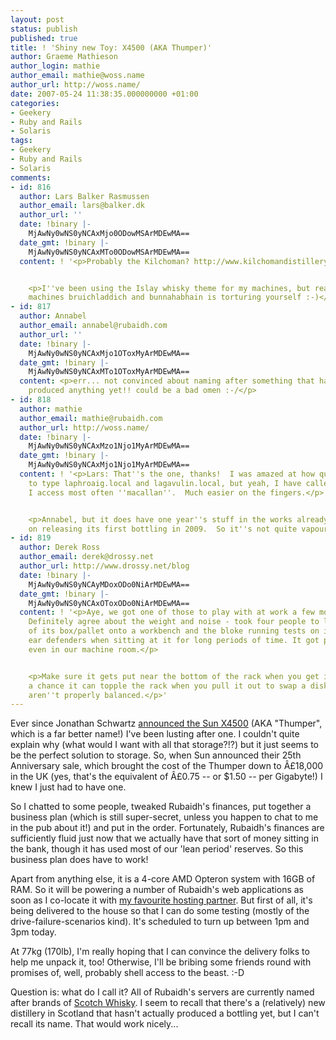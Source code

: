 ```yaml
---
layout: post
status: publish
published: true
title: ! 'Shiny new Toy: X4500 (AKA Thumper)'
author: Graeme Mathieson
author_login: mathie
author_email: mathie@woss.name
author_url: http://woss.name/
date: 2007-05-24 11:38:35.000000000 +01:00
categories:
- Geekery
- Ruby and Rails
- Solaris
tags:
- Geekery
- Ruby and Rails
- Solaris
comments:
- id: 816
  author: Lars Balker Rasmussen
  author_email: lars@balker.dk
  author_url: ''
  date: !binary |-
    MjAwNy0wNS0yNCAxMjo0ODowMSArMDEwMA==
  date_gmt: !binary |-
    MjAwNy0wNS0yNCAxMTo0ODowMSArMDEwMA==
  content: ! '<p>Probably the Kilchoman? http://www.kilchomandistillery.com/</p>


    <p>I''ve been using the Islay whisky theme for my machines, but really, calling
    machines bruichladdich and bunnahabhain is torturing yourself :-)</p>'
- id: 817
  author: Annabel
  author_email: annabel@rubaidh.com
  author_url: ''
  date: !binary |-
    MjAwNy0wNS0yNCAxMjo1OToxMyArMDEwMA==
  date_gmt: !binary |-
    MjAwNy0wNS0yNCAxMTo1OToxMyArMDEwMA==
  content: <p>err... not convinced about naming after something that hasnt actually
    produced anything yet!! could be a bad omen :-/</p>
- id: 818
  author: mathie
  author_email: mathie@rubaidh.com
  author_url: http://woss.name/
  date: !binary |-
    MjAwNy0wNS0yNCAxMzo1Njo1MyArMDEwMA==
  date_gmt: !binary |-
    MjAwNy0wNS0yNCAxMjo1Njo1MyArMDEwMA==
  content: ! '<p>Lars: That''s the one, thanks!  I was amazed at how quickly I learned
    to type laphroaig.local and lagavulin.local, but yeah, I have called the server
    I access most often ''macallan''.  Much easier on the fingers.</p>


    <p>Annabel, but it does have one year''s stuff in the works already, and is planning
    on releasing its first bottling in 2009.  So it''s not quite vapourware. :-)</p>'
- id: 819
  author: Derek Ross
  author_email: derek@drossy.net
  author_url: http://www.drossy.net/blog
  date: !binary |-
    MjAwNy0wNS0yNCAyMDoxODo0NiArMDEwMA==
  date_gmt: !binary |-
    MjAwNy0wNS0yNCAxOToxODo0NiArMDEwMA==
  content: ! '<p>Aye, we got one of those to play with at work a few months back.
    Definitely agree about the weight and noise - took four people to lift it out
    of its box/pallet onto a workbench and the bloke running tests on it took to wearing
    ear defenders when sitting at it for long periods of time. It got pretty hot too,
    even in our machine room.</p>


    <p>Make sure it gets put near the bottom of the rack when you get it hosted, there''s
    a chance it can topple the rack when you pull it out to swap a disk if things
    aren''t properly balanced.</p>'
---
```

Ever since Jonathan Schwartz [announced the Sun X4500](http://blogs.sun.com/jonathan/entry/the_rise_of_the_general) (AKA "Thumper", which is a far better name!) I've been lusting after one.  I couldn't quite explain why (what would I want with all that storage?!?) but it just seems to be the perfect solution to storage.  So, when Sun announced their 25th Anniversary sale, which brought the cost of the Thumper down to Â£18,000 in the UK (yes, that's the equivalent of Â£0.75 -- or $1.50 -- per Gigabyte!) I knew I just had to have one.

So I chatted to some people, tweaked Rubaidh's finances, put together a business plan (which is still super-secret, unless you happen to chat to me in the pub about it!) and put in the order.  Fortunately, Rubaidh's finances are sufficiently fluid just now that we actually have that sort of money sitting in the bank, though it has used most of our 'lean period' reserves.  So this business plan does have to work!

Apart from anything else, it is a 4-core AMD Opteron system with 16GB of RAM.  So it will be powering a number of Rubaidh's web applications as soon as I co-locate it with [my favourite hosting partner](http://xeriom.net/).  But first of all, it's being delivered to the house so that I can do some testing (mostly of the drive-failure-scenarios kind).  It's scheduled to turn up between 1pm and 3pm today.

At 77kg (170lb), I'm really hoping that I can convince the delivery folks to help me unpack it, too!  Otherwise, I'll be bribing some friends round with promises of, well, probably shell access to the beast. :-D

Question is: what do I call it?  All of Rubaidh's servers are currently named after brands of [Scotch Whisky](http://en.wikipedia.org/wiki/Scotch_whisky).  I seem to recall that there's a (relatively) new distillery in Scotland that hasn't actually produced a bottling yet, but I can't recall its name.  That would work nicely...
